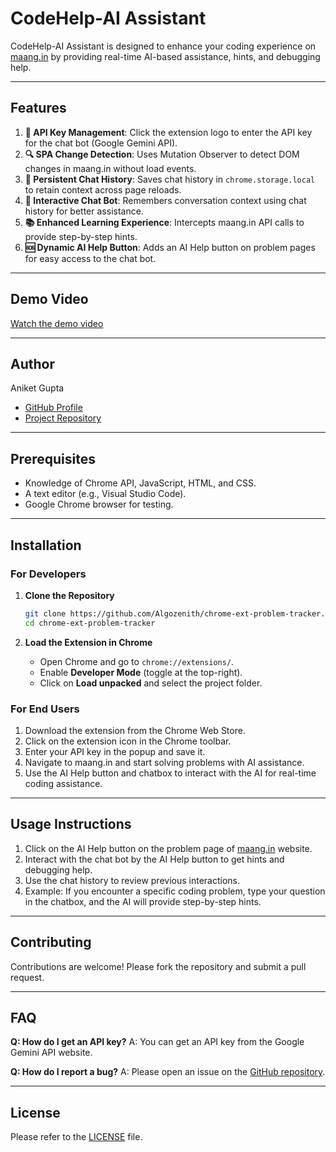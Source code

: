 # CodeHelp-AI Assistant
CodeHelp-AI Assistant is designed to enhance your coding experience on [maang.in](https://maang.in) by providing real-time AI-based assistance, hints, and debugging help.

---

## Features
1. **🔑 API Key Management**: Click the extension logo to enter the API key for the chat bot (Google Gemini API).
2. **🔍 SPA Change Detection**: Uses Mutation Observer to detect DOM changes in maang.in without load events.
3. **💾 Persistent Chat History**: Saves chat history in `chrome.storage.local` to retain context across page reloads.
4. **🤖 Interactive Chat Bot**: Remembers conversation context using chat history for better assistance.
5. **📚 Enhanced Learning Experience**: Intercepts maang.in API calls to provide step-by-step hints.
6. **🆘 Dynamic AI Help Button**: Adds an AI Help button on problem pages for easy access to the chat bot.

---

## Demo Video
[Watch the demo video](https://drive.google.com/file/d/11cUMeF_itO3paenupIb3SasQdQ8rHquH/view?usp=drive_link)

---

## Author
Aniket Gupta
<!-- - [Author Website]() -->
- [GitHub Profile](https://github.com/Acadaniket-2001)
- [Project Repository](https://github.com/Acadaniket-2001/Aniket_Kumar_Gupta_submission)

---

## Prerequisites
- Knowledge of Chrome API, JavaScript, HTML, and CSS.
- A text editor (e.g., Visual Studio Code).
- Google Chrome browser for testing.

---

## Installation
### For Developers
1. **Clone the Repository**  
   ```bash
   git clone https://github.com/Algozenith/chrome-ext-problem-tracker.git
   cd chrome-ext-problem-tracker
   ```

2. **Load the Extension in Chrome**  
   - Open Chrome and go to `chrome://extensions/`.  
   - Enable **Developer Mode** (toggle at the top-right).  
   - Click on **Load unpacked** and select the project folder.

### For End Users
1. Download the extension from the Chrome Web Store.
2. Click on the extension icon in the Chrome toolbar.
3. Enter your API key in the popup and save it.
4. Navigate to maang.in and start solving problems with AI assistance.
5. Use the AI Help button and chatbox to interact with the AI for real-time coding assistance.

---

## Usage Instructions
1. Click on the AI Help button on the problem page of [maang.in](https://maang.in) website.
2. Interact with the chat bot by the AI Help button to get hints and debugging help.
3. Use the chat history to review previous interactions.
4. Example: If you encounter a specific coding problem, type your question in the chatbox, and the AI will provide step-by-step hints.

---

## Contributing
Contributions are welcome! Please fork the repository and submit a pull request.

---

## FAQ
**Q: How do I get an API key?**
A: You can get an API key from the Google Gemini API website.

**Q: How do I report a bug?**
A: Please open an issue on the [GitHub repository](https://github.com/Aniket_Kumar_Gupta_submission).

---

## License
Please refer to the [LICENSE](LICENSE) file.